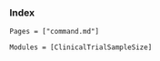 ### Index

```@index
Pages = ["command.md"]
```

```@autodocs
Modules = [ClinicalTrialSampleSize]
```
